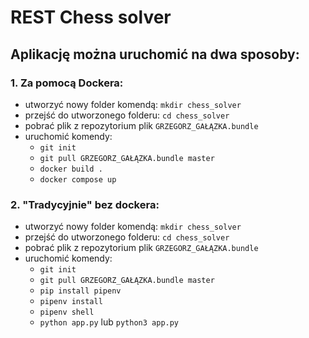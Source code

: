 # REST Chess solver

## Aplikację można uruchomić na dwa sposoby:

### 1. Za pomocą Dockera:
* utworzyć nowy folder komendą: `mkdir chess_solver`
* przejść do utworzonego folderu: `cd chess_solver`
* pobrać plik z repozytorium plik `GRZEGORZ_GAŁĄZKA.bundle`
* uruchomić komendy: 
  * `git init`
  * `git pull GRZEGORZ_GAŁĄZKA.bundle master`
  * `docker build .` 
  * `docker compose up` 
### 2. "Tradycyjnie" bez dockera:
* utworzyć nowy folder komendą: `mkdir chess_solver`
* przejść do utworzonego folderu: `cd chess_solver`
* pobrać plik z repozytorium plik `GRZEGORZ_GAŁĄZKA.bundle`
* uruchomić komendy:
  * `git init`
  * `git pull GRZEGORZ_GAŁĄZKA.bundle master`
  * `pip install pipenv`
  * `pipenv install`
  * `pipenv shell`
  * `python app.py` lub `python3 app.py`
